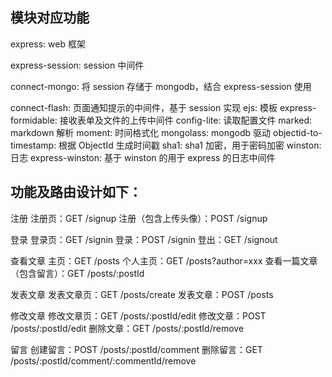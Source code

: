 ## 模块对应功能

express: web 框架

express-session: session 中间件

connect-mongo: 将 session 存储于 mongodb，结合 express-session 使用

connect-flash: 页面通知提示的中间件，基于 session 实现
ejs: 模板
express-formidable: 接收表单及文件的上传中间件
config-lite: 读取配置文件
marked: markdown 解析
moment: 时间格式化
mongolass: mongodb 驱动
objectid-to-timestamp: 根据 ObjectId 生成时间戳
sha1: sha1 加密，用于密码加密
winston: 日志
express-winston: 基于 winston 的用于 express 的日志中间件

## 功能及路由设计如下：

注册
注册页：GET /signup
注册（包含上传头像）：POST /signup

登录
登录页：GET /signin
登录：POST /signin
登出：GET /signout

查看文章
主页：GET /posts
个人主页：GET /posts?author=xxx
查看一篇文章（包含留言）：GET /posts/:postId

发表文章
发表文章页：GET /posts/create
发表文章：POST /posts

修改文章
修改文章页：GET /posts/:postId/edit
修改文章：POST /posts/:postId/edit
删除文章：GET /posts/:postId/remove

留言
创建留言：POST /posts/:postId/comment
删除留言：GET /posts/:postId/comment/:commentId/remove
